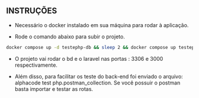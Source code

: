 ## INSTRUÇÕES

- Necessário o docker instalado em sua máquina para rodar à aplicação.

- Rode o comando abaixo para subir o projeto.

```sh
docker compose up -d testephp-db && sleep 2 && docker compose up testephp-app
```

- O projeto vai rodar o bd e o laravel nas portas : 3306 e 3000 respectivamente.

- Além disso, para facilitar os teste do back-end foi enviado o arquivo: alphacode test php.postman_collection. Se você possuir o postman basta importar e testar as rotas.